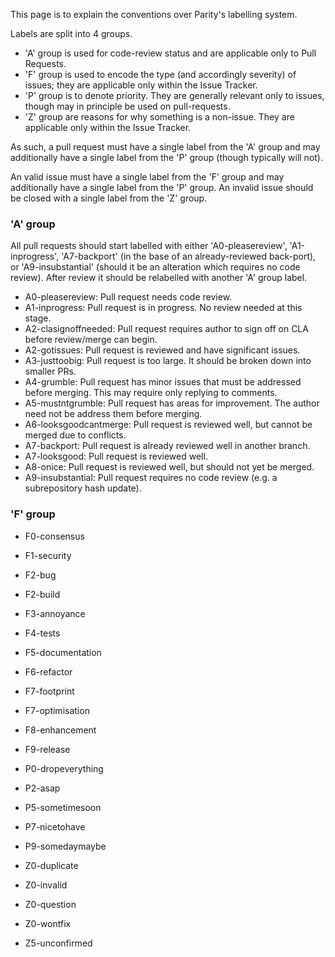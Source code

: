 This page is to explain the conventions over Parity's labelling system.

Labels are split into 4 groups.

- 'A' group is used for code-review status and are applicable only to Pull Requests.
- 'F' group is used to encode the type (and accordingly severity) of issues; they are applicable only within the Issue Tracker.
- 'P' group is to denote priority. They are generally relevant only to issues, though may in principle be used on pull-requests.
- 'Z' group are reasons for why something is a non-issue. They are applicable only within the Issue Tracker.

As such, a pull request must have a single label from the 'A' group and may additionally have a single label from the 'P' group (though typically will not). 

An valid issue must have a single label from the 'F' group and may additionally have a single label from the 'P' group. An invalid issue should be closed with a single label from the 'Z' group.

### 'A' group

All pull requests should start labelled with either 'A0-pleasereview', 'A1-inprogress', 'A7-backport' (in the base of an already-reviewed back-port), or 'A9-insubstantial' (should it be an alteration which requires no code review). After review it should be relabelled with another 'A' group label.

- A0-pleasereview: Pull request needs code review.
- A1-inprogress: Pull request is in progress. No review needed at this stage.
- A2-clasignoffneeded: Pull request requires author to sign off on CLA before review/merge can begin.
- A2-gotissues: Pull request is reviewed and have significant issues.
- A3-justtoobig: Pull request is too large. It should be broken down into smaller PRs.
- A4-grumble: Pull request has minor issues that must be addressed before merging. This may require only replying to comments.
- A5-mustntgrumble: Pull request has areas for improvement. The author need not be address them before merging.
- A6-looksgoodcantmerge: Pull request is reviewed well, but cannot be merged due to conflicts.
- A7-backport: Pull request is already reviewed well in another branch.
- A7-looksgood: Pull request is reviewed well.
- A8-onice: Pull request is reviewed well, but should not yet be merged.
- A9-insubstantial: Pull request requires no code review (e.g. a subrepository hash update).

### 'F' group
- F0-consensus
- F1-security
- F2-bug
- F2-build
- F3-annoyance
- F4-tests
- F5-documentation
- F6-refactor
- F7-footprint
- F7-optimisation
- F8-enhancement
- F9-release


- P0-dropeverything
- P2-asap
- P5-sometimesoon
- P7-nicetohave
- P9-somedaymaybe


- Z0-duplicate
- Z0-invalid
- Z0-question
- Z0-wontfix
- Z5-unconfirmed
